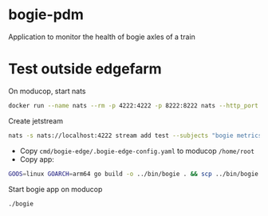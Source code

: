 # bogie-pdm
Application to monitor the health of bogie axles of a train


# Test outside edgefarm

On moducop, start nats
```bash
docker run --name nats --rm -p 4222:4222 -p 8222:8222 nats --http_port 8222 -js
```

Create jetstream
```bash
nats -s nats://localhost:4222 stream add test --subjects "bogie metrics" --ack --max-msgs=100000 --max-bytes=1073741824 --max-age=2d --storage file --retention limits --max-msg-size=-1 --discard old --dupe-window="0s" --replicas 1 --max-msgs-per-subject=-1
```

* Copy `cmd/bogie-edge/.bogie-edge-config.yaml` to moducop `/home/root`
* Copy app:

```bash
GOOS=linux GOARCH=arm64 go build -o ../bin/bogie . && scp ../bin/bogie root@192.168.23.159:~
```

Start bogie app on moducop
```
./bogie
```
